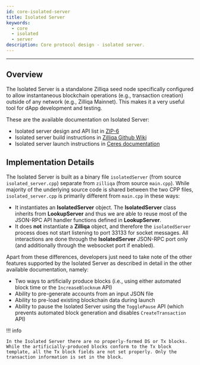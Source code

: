 ```yaml
---
id: core-isolated-server
title: Isolated Server
keywords:
  - core
  - isolated
  - server
description: Core protocol design - isolated server.
---
```


---

## Overview

The Isolated Server is a standalone Zilliqa seed node specifically configured to
allow instantaneous blockchain operations (e.g., transaction creation) outside
of any network (e.g., Zilliqa Mainnet). This makes it a very useful tool for
dApp development and testing.

These are the available documentation on Isolated Server:

- Isolated server design and API list in
  [ZIP-6](https://github.com/Zilliqa/ZIP/blob/master/zips/zip-6.md)
- Isolated server build instructions in
  [Zilliqa Github Wiki](https://github.com/Zilliqa/Zilliqa/blob/master/ISOLATED_SERVER_setup.md)
- Isolated server launch instructions in
  [Ceres documentation](/dev-dapps/dev-tools-ceres#isolated-server)

## Implementation Details

The Isolated Server is built as a binary file `isolatedServer` (from source
`isolated_server.cpp`) separate from `zilliqa` (from source `main.cpp`). While
majority of the underlying source code is shared between the two CPP files,
`isolated_server.cpp` is primarily different from `main.cpp` in these ways:

- It instantiates an **IsolatedServer** object. The **IsolatedServer** class
  inherits from **LookupServer** and thus we are able to reuse most of the
  JSON-RPC API handler functions defined in **LookupServer**.
- It does **not** instantiate a **Zilliqa** object, and therefore the
  `isolatedServer` process does not start listening to port 33133 for socket
  messages. All interactions are done through the **IsolatedServer** JSON-RPC
  port only (and additionally through the websocket port if enabled).

Apart from these differences, developers just need to take note of the other
features supported by the Isolated Server as described in detail in the other
available documentation, namely:

- Two ways to artificially produce blocks (i.e., using either automated block
  time or the `IncreaseBlocknum` API)
- Ability to pre-generate accounts from an input JSON file
- Ability to pre-load existing blockchain data during launch
- Ability to pause the Isolated Server using the `TogglePause` API (which
  prevents automated block generation and disables `CreateTransaction` API)

!!! info

    In the Isolated Server there are no properly-formed DS or Tx blocks. While the artificially-produced blocks conform to the Tx block template, all the Tx block fields are not set properly. Only the transaction information is set in the block.
